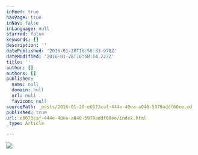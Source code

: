 ```yaml
---
inFeed: true
hasPage: true
inNav: false
inLanguage: null
starred: false
keywords: []
description: ''
datePublished: '2016-01-28T16:58:33.978Z'
dateModified: '2016-01-28T16:58:14.223Z'
title: ''
author: []
authors: []
publisher:
  name: null
  domain: null
  url: null
  favicon: null
sourcePath: _posts/2016-01-28-e6673caf-444e-40ea-a040-5979addf60ee.md
published: true
url: e6673caf-444e-40ea-a040-5979addf60ee/index.html
_type: Article

---
```

![](https://the-grid-user-content.s3-us-west-2.amazonaws.com/e5e98aa6-8691-470a-a355-7e48625d1dd7.jpg)